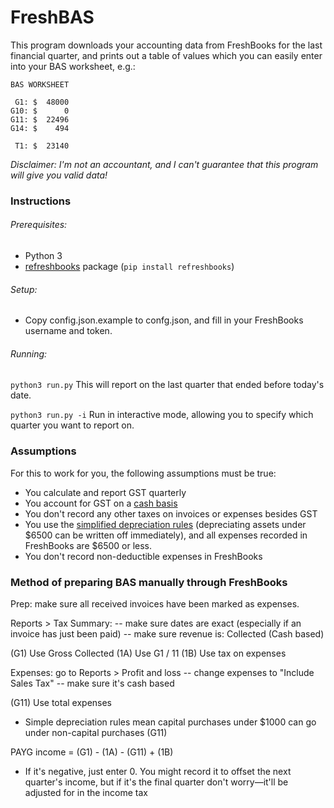 # FreshBAS
This program downloads your accounting data from FreshBooks for the last financial quarter, and prints out a table
of values which you can easily enter into your BAS worksheet, e.g.:

```text
BAS WORKSHEET

 G1: $  48000
G10: $      0
G11: $  22496
G14: $    494

 T1: $  23140
```

*Disclaimer: I'm not an accountant, and I can't guarantee that this program will give you valid data!*

### Instructions

###### Prerequisites:

* Python 3
* [refreshbooks](https://pypi.python.org/pypi/refreshbooks) package (`pip install refreshbooks`)

###### Setup:

* Copy config.json.example to confg.json, and fill in your FreshBooks username and token.

###### Running:

`python3 run.py`
This will report on the last quarter that ended before today's date.

`python3 run.py -i`
Run in interactive mode, allowing you to specify which quarter you want to report on.

### Assumptions

For this to work for you, the following assumptions must be true:

* You calculate and report GST quarterly
* You account for GST on a [cash basis](http://www.ato.gov.au/Business/Small-business-entity-concessions/In-detail/GST/Cash-and-non-cash-accounting/)
* You don't record any other taxes on invoices or expenses besides GST
* You use the [simplified depreciation rules](http://www.ato.gov.au/business/small-business-entity-concessions/in-detail/income-tax/simplified-depreciation-rules/) (depreciating assets under $6500 can be written off immediately), and all expenses recorded in FreshBooks are $6500 or less.
* You don't record non-deductible expenses in FreshBooks


### Method of preparing BAS manually through FreshBooks

Prep: make sure all received invoices have been marked as expenses.

Reports > Tax Summary:
 -- make sure dates are exact (especially if an invoice has just been paid)
 -- make sure revenue is: Collected (Cash based)
 
 (G1) Use Gross Collected
 (1A) Use G1 / 11
 (1B) Use tax on expenses

Expenses: go to Reports > Profit and loss
 -- change expenses to "Include Sales Tax"
 -- make sure it's cash based

 (G11) Use total expenses 
 
 * Simple depreciation rules mean capital purchases under $1000 can go under non-capital purchases (G11)

PAYG income = (G1) - (1A) - (G11) + (1B)

* If it's negative, just enter 0. You might record it to offset the next quarter's income, but if it's the final quarter don't worry—it'll be adjusted for in the income tax